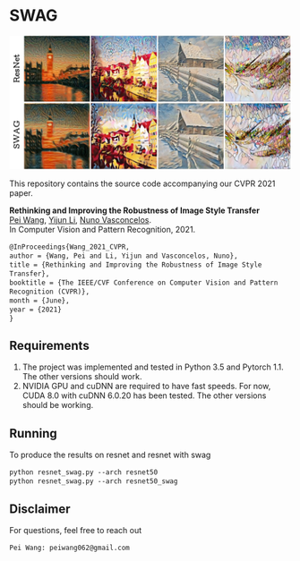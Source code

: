 # SWAG

![pR2pRs](/Figs/pR2pRs.jpg)

This repository contains the source code accompanying our CVPR 2021 paper.

**Rethinking and Improving the Robustness of Image Style Transfer**  
[Pei Wang](http://www.svcl.ucsd.edu/~peiwang), [Yijun Li](https://yijunmaverick.github.io/), [Nuno Vasconcelos](http://www.svcl.ucsd.edu/~nuno).  
In Computer Vision and Pattern Recognition, 2021.

```
@InProceedings{Wang_2021_CVPR,
author = {Wang, Pei and Li, Yijun and Vasconcelos, Nuno},
title = {Rethinking and Improving the Robustness of Image Style Transfer},
booktitle = {The IEEE/CVF Conference on Computer Vision and Pattern Recognition (CVPR)},
month = {June},
year = {2021}
}
```

## Requirements

1. The project was implemented and tested in Python 3.5 and Pytorch 1.1. The other versions should work.
3. NVIDIA GPU and cuDNN are required to have fast speeds. For now, CUDA 8.0 with cuDNN 6.0.20 has been tested. The other versions should be working.


## Running
To produce the results on resnet and resnet with swag
```
python resnet_swag.py --arch resnet50
python resnet_swag.py --arch resnet50_swag
```

## Disclaimer

For questions, feel free to reach out
```
Pei Wang: peiwang062@gmail.com
```

